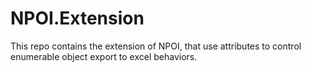 # NPOI.Extension
This repo contains the extension of NPOI, that use attributes to control enumerable object export to excel behaviors.
